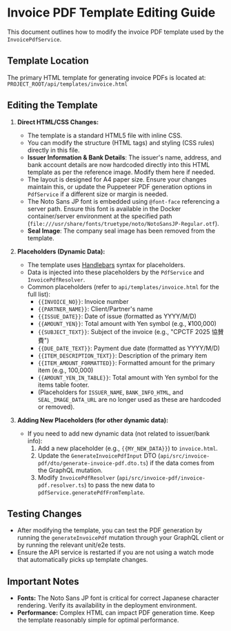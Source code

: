 # Invoice PDF Template Editing Guide

This document outlines how to modify the invoice PDF template used by the `InvoicePdfService`.

## Template Location

The primary HTML template for generating invoice PDFs is located at:
`PROJECT_ROOT/api/templates/invoice.html`

## Editing the Template

1.  **Direct HTML/CSS Changes:**
    *   The template is a standard HTML5 file with inline CSS.
    *   You can modify the structure (HTML tags) and styling (CSS rules) directly in this file.
    *   **Issuer Information & Bank Details**: The issuer's name, address, and bank account details are now hardcoded directly into this HTML template as per the reference image. Modify them here if needed.
    *   The layout is designed for A4 paper size. Ensure your changes maintain this, or update the Puppeteer PDF generation options in `PdfService` if a different size or margin is needed.
    *   The Noto Sans JP font is embedded using `@font-face` referencing a server path. Ensure this font is available in the Docker container/server environment at the specified path (`file:///usr/share/fonts/truetype/noto/NotoSansJP-Regular.otf`).
    *   **Seal Image**: The company seal image has been removed from the template.

2.  **Placeholders (Dynamic Data):**
    *   The template uses [Handlebars](https://handlebarsjs.com/) syntax for placeholders.
    *   Data is injected into these placeholders by the `PdfService` and `InvoicePdfResolver`.
    *   Common placeholders (refer to `api/templates/invoice.html` for the full list):
        *   `{{INVOICE_NO}}`: Invoice number
        *   `{{PARTNER_NAME}}`: Client/Partner's name
        *   `{{ISSUE_DATE}}`: Date of issue (formatted as YYYY/M/D)
        *   `{{AMOUNT_YEN}}`: Total amount with Yen symbol (e.g., ¥100,000)
        *   `{{SUBJECT_TEXT}}`: Subject of the invoice (e.g., "CPCTF 2025 協賛費")
        *   `{{DUE_DATE_TEXT}}`: Payment due date (formatted as YYYY/M/D)
        *   `{{ITEM_DESCRIPTION_TEXT}}`: Description of the primary item
        *   `{{ITEM_AMOUNT_FORMATTED}}`: Formatted amount for the primary item (e.g., 100,000)
        *   `{{AMOUNT_YEN_IN_TABLE}}`: Total amount with Yen symbol for the items table footer.
        *   (Placeholders for `ISSUER_NAME`, `BANK_INFO_HTML`, and `SEAL_IMAGE_DATA_URL` are no longer used as these are hardcoded or removed).

3.  **Adding New Placeholders (for other dynamic data):**
    *   If you need to add new dynamic data (not related to issuer/bank info):
        1.  Add a new placeholder (e.g., `{{MY_NEW_DATA}}`) to `invoice.html`.
        2.  Update the `GenerateInvoicePdfInput` DTO (`api/src/invoice-pdf/dto/generate-invoice-pdf.dto.ts`) if the data comes from the GraphQL mutation.
        3.  Modify `InvoicePdfResolver` (`api/src/invoice-pdf/invoice-pdf.resolver.ts`) to pass the new data to `pdfService.generatePdfFromTemplate`.

## Testing Changes

*   After modifying the template, you can test the PDF generation by running the `generateInvoicePdf` mutation through your GraphQL client or by running the relevant unit/e2e tests.
*   Ensure the API service is restarted if you are not using a watch mode that automatically picks up template changes.

## Important Notes

*   **Fonts:** The Noto Sans JP font is critical for correct Japanese character rendering. Verify its availability in the deployment environment.
*   **Performance:** Complex HTML can impact PDF generation time. Keep the template reasonably simple for optimal performance. 